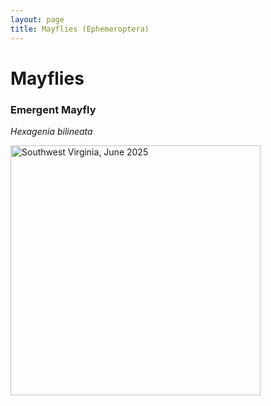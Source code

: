 ```yaml
---
layout: page
title: Mayflies (Ephemeroptera)
---
```


# Mayflies

### Emergent Mayfly
*Hexagenia bilineata*

<img src="{{site.baseurl}}/assets/images/Ephemeroptera/emergent_mayfly.jpg" title="Southwest Virginia, June 2025" width=400>
